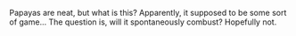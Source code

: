 Papayas are neat, but what is this?
Apparently, it supposed to be some sort of game...
The question is, will it spontaneously combust?
Hopefully not.